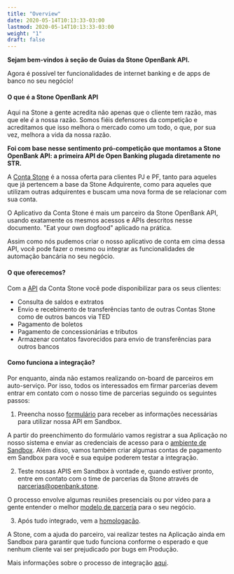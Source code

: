```yaml
---
title: "Overview"
date: 2020-05-14T10:13:33-03:00
lastmod: 2020-05-14T10:13:33-03:00
weight: "1"
draft: false
---
```

**Sejam bem-vindos à seção de Guias da Stone OpenBank API.**

Agora é possível ter funcionalidades de internet banking e de apps de banco no seu negócio!

#### O que é a Stone OpenBank API

Aqui na Stone a gente acredita não apenas que o cliente tem razão, mas que ele _é_ a nossa razão. Somos fiéis defensores da competição e acreditamos que  isso melhora o mercado como um todo, o que, por sua vez, melhora a vida da nossa razão.

**Foi com base nesse sentimento pró-competição que montamos a Stone OpenBank API: a primeira API de Open Banking plugada diretamente no STR.**

A [Conta Stone](https://docs.openbank.stone.com.br/docs/padroes-e-definicoes-guides#section-a-conta-stone) é a nossa oferta para clientes PJ e PF, tanto para aqueles que já pertencem a base da Stone Adquirente, como para aqueles que utilizam outras adquirentes e buscam uma nova forma de se relacionar com sua conta.

O Aplicativo da Conta Stone é mais um parceiro da Stone OpenBank API, usando exatamente os mesmos acessos e APIs descritos nesse documento. "Eat your own dogfood" aplicado na prática.

Assim como nós pudemos criar o nosso aplicativo de conta em cima dessa API, você pode fazer o mesmo ou integrar as funcionalidades de automação bancária no seu negócio.

#### O que oferecemos?

Com a [API](https://docs.openbank.stone.com.br/v1.0/reference) da Conta Stone você pode disponibilizar para os seus clientes:

- Consulta de saldos e extratos
- Envio e recebimento de transferências tanto de outras Contas Stone como de outros bancos via TED
- Pagamento de boletos
- Pagamento de concessionárias e tributos
- Armazenar contatos favorecidos para envio de transferências para outros bancos

#### Como funciona a integração?

Por enquanto, ainda não estamos realizando on-board de parceiros em auto-serviço. Por isso, todos os interessados em firmar parcerias devem entrar em contato com o nosso time de parcerias seguindo os seguintes passos:

1. Preencha nosso [formulário](https://docs.google.com/forms/d/e/1FAIpQLSf_qlDh41jfthVn80v4S-HT40_Fr2wbkkGb-KuDrioEqepnXw/viewform) para receber as informações necessárias para utilizar nossa API em Sandbox.

A partir do preenchimento do formulário vamos registrar a sua Aplicação no nosso sistema e enviar as credenciais de acesso para o [ambiente de Sandbox](https://docs.openbank.stone.com.br/docs/padroes-e-definicoes-guides#section-ambientes-da-api). Além disso, vamos também criar algumas contas de pagamento em Sandbox para você e sua equipe poderem testar a integração.

2. Teste nossas APIS em Sandbox à vontade e, quando estiver pronto, entre em contato com o time de parcerias da Stone através de parcerias@openbank.stone.

O processo envolve algumas reuniões presenciais ou por vídeo para a gente entender o melhor [modelo de parceria](https://docs.openbank.stone.com.br/docs/padroes-e-definicoes-guides#section-modelos-de-parcerias) para o seu negócio.

3. Após tudo integrado, vem a [homologação](https://docs.openbank.stone.com.br/docs/testando-a-api-guides#section-homologando-sua-integra%C3%A7%C3%A3o).

A Stone, com a ajuda do parceiro, vai realizar testes na Aplicação ainda em Sandbox para garantir que tudo funciona conforme o esperado e que nenhum cliente vai ser prejudicado por bugs em Produção.

Mais informações sobre o processo de integração [aqui](https://docs.openbank.stone.com.br/docs/cadastro-da-aplicacao-guides).
 